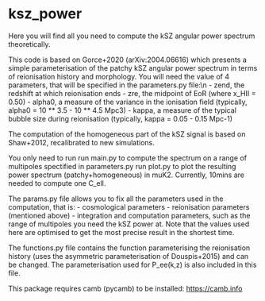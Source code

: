 # ksz_power

Here you will find all you need to compute the kSZ angular power spectrum theoretically.

This code is based on Gorce+2020 (arXiv:2004.06616) which presents a simple parameterisation of the patchy kSZ angular power spectrum in terms of reionisation history and morphology. You will need the value of 4 parameters, that will be specified in the parameters.py file:\n
	- zend, the redshift at which reionisation ends
	- zre, the midpoint of EoR (where x_HII = 0.50)
	- alpha0, a measure of the variance in the ionisation field (typically, alpha0 = 10 ** 3.5 - 10 ** 4.5 Mpc3)
	- kappa, a measure of the typical bubble size during reionisation (typically, kappa = 0.05 - 0.15 Mpc-1)

The computation of the homogeneous part of the kSZ signal is based on Shaw+2012, recalibrated to new simulations.

You only need to run
	run main.py 
to compute the spectrum on a range of multipoles spectified in parameters.py
	run plot.py
to plot the resulting power spectrum (patchy+homogeneous) in muK2.
Currently, 10mins are needed to compute one C_ell.

The params.py file allows you to fix all the parameters used in the computation, that is:
	- cosmological parameters
	- reionisation parameters (mentioned above)
	- integration and computation parameters, such as the range of multipoles you need the kSZ power at. Note that the values used here are optimised to get the most precise result in the shortest time.

The functions.py file contains the function parameterising the reionisation history (uses the asymmetric parameterisation of Douspis+2015) and can be changed.
The parameterisation used for P_ee(k,z) is also included in this file.

This package requires camb (pycamb) to be installed: https://camb.info
